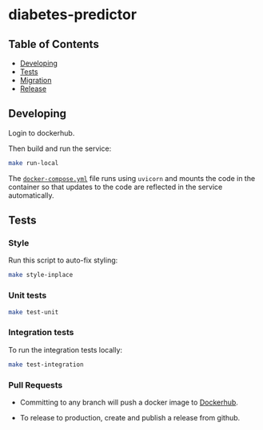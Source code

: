 # diabetes-predictor

## Table of Contents

* [Developing](#developing)
* [Tests](#tests)
* [Migration](#migration)
* [Release](#release)

## Developing

Login to dockerhub.

Then build and run the service:

```bash
make run-local
```

The [`docker-compose.yml`](docker-compose.yml) file runs using `uvicorn` and mounts the code in the container so that updates to the code are reflected in the service automatically.

## Tests

### Style

Run this script to auto-fix styling:

```bash
make style-inplace
```

### Unit tests
```bash
make test-unit
```
### Integration tests

To run the integration tests locally:

```bash
make test-integration
```
### Pull Requests

* Committing to any branch will push a docker image to [Dockerhub](https://hub.docker.com/repository/docker/darshika/diabetes-predictor/general).

* To release to production, create and publish a release from github.